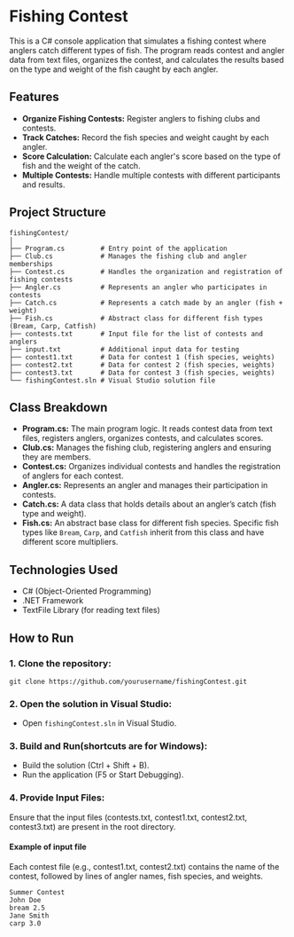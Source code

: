 # Fishing Contest

This is a C# console application that simulates a fishing contest where anglers catch different types of fish. The program reads contest and angler data from text files, organizes the contest, and calculates the results based on the type and weight of the fish caught by each angler.

## Features

- **Organize Fishing Contests:** Register anglers to fishing clubs and contests.
- **Track Catches:** Record the fish species and weight caught by each angler.
- **Score Calculation:** Calculate each angler's score based on the type of fish and the weight of the catch.
- **Multiple Contests:** Handle multiple contests with different participants and results.

## Project Structure

```plaintext
fishingContest/
│
├── Program.cs         # Entry point of the application
├── Club.cs            # Manages the fishing club and angler memberships
├── Contest.cs         # Handles the organization and registration of fishing contests
├── Angler.cs          # Represents an angler who participates in contests
├── Catch.cs           # Represents a catch made by an angler (fish + weight)
├── Fish.cs            # Abstract class for different fish types (Bream, Carp, Catfish)
├── contests.txt       # Input file for the list of contests and anglers
├── input.txt          # Additional input data for testing
├── contest1.txt       # Data for contest 1 (fish species, weights)
├── contest2.txt       # Data for contest 2 (fish species, weights)
├── contest3.txt       # Data for contest 3 (fish species, weights)
└── fishingContest.sln # Visual Studio solution file
```

## Class Breakdown
- **Program.cs:** The main program logic. It reads contest data from text files, registers anglers, organizes contests, and calculates scores.
- **Club.cs:** Manages the fishing club, registering anglers and ensuring they are members.
- **Contest.cs:** Organizes individual contests and handles the registration of anglers for each contest.
- **Angler.cs:** Represents an angler and manages their participation in contests.
- **Catch.cs:** A data class that holds details about an angler’s catch (fish type and weight).
- **Fish.cs:** An abstract base class for different fish species. Specific fish types like `Bream`, `Carp`, and `Catfish` inherit from this class and have different score multipliers.

## Technologies Used
- C# (Object-Oriented Programming)
- .NET Framework
- TextFile Library (for reading text files)

## How to Run
### 1. Clone the repository:

```
git clone https://github.com/yourusername/fishingContest.git
```

### 2. Open the solution in Visual Studio:

- Open `fishingContest.sln` in Visual Studio.

### 3. Build and Run(shortcuts are for Windows):

- Build the solution (Ctrl + Shift + B).
- Run the application (F5 or Start Debugging).

### 4. Provide Input Files: 
  Ensure that the input files (contests.txt, contest1.txt, contest2.txt, contest3.txt) are present in the root directory.
#### Example of input file
Each contest file (e.g., contest1.txt, contest2.txt) contains the name of the contest, followed by lines of angler names, fish species, and weights.
```
Summer Contest
John Doe
bream 2.5
Jane Smith
carp 3.0
```
